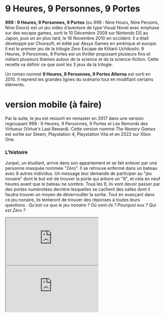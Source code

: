 # 9 Heures, 9 Personnes, 9 Portes

**999 : 9 Heures, 9 Personnes, 9 Portes** (ou 999 : Nine Hours, Nine Persons, Nine Doors) est un jeu vidéo d’aventure de type Visual Novel avec emphase sur des escape games, sorti le 10 Décembre 2009 sur Nintendo DS au Japon, puis un an plus tard, le 16 Novembre 2010 en occident. Il a était développé par Chunsoft, et édité par Aksys Games en amérique et europe. Il est le premier jeu de la trilogie Zero Escape de Kōtarō Uchikoshi. 9 Heures, 9 Personnes, 9 Portes est un thriller proposant plusieurs fins et mêlant plusieurs thèmes autour de la science et de la science-fiction. Cette recette va définir ce que sont les 3 jeux de la trilogie.

Un roman nommé **9 Heures, 9 Personnes, 9 Portes Alterna** est sorti en 2010. Il reprend les grandes lignes du scénario tout en modifiant certains éléments.

# version mobile (à faire)

Par la suite, le jeu est ressorti en remaster en 2017 dans une version regroupant 999 : 9 Heures, 9 Personnes, 9 Portes et Les Remords des Virtueux (Virtue's Last Reward). Cette version nommé *The Nonary Games* est sortie sur Steam, Playstation 4, Playstation Vita et en 2022 sur Xbox One.

### L’histoire

Junpei, un étudiant, arrive dans son appartement et se fait enlever par une personne masquée nommée "Zéro". Il se retrouve enfermé dans un bateau avec 8 autres individus. Un message leur demande de participer au "jeu nonaire" dont le but est de trouver la porte qui arbore un "9", et cela en neuf heures avant que le bateau ne sombre. Tous les 9, ils vont devoir passer par des portes numérotées derrière lesquelles se cachent des salles dont il faudra trouver un moyen de déverrouiller la sortie. Tout en avançant dans ce jeu nonaire, ils tenteront de trouver des réponses à toutes leurs questions : *Qu’est-ce que le jeu nonaire ? Où sont-ils ? Pourquoi eux ? Qui est Zéro ?*



<iframe src="https://www.youtube.com/embed/tmatwxj-jFg"></iframe>

<iframe src="https://store.steampowered.com/widget/477740/"></iframe>
